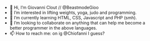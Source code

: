 - 👋 Hi, I’m Giovanni Clout // @BeastmodeGioo
- 👀 I’m interested in lifting weights, yoga, judo and programming.
- 🌱 I’m currently learning HTML, CSS, Javascript and PHP (smh).
- 💞️ I’m looking to collaborate on anything that can help me become a better programmer in the above languages.
- 📫 How to reach me: on ig @Chiofanni I guess?

<!---
BeastmodeGioo/BeastmodeGioo is a ✨ special ✨ repository because its `README.md` (this file) appears on your GitHub profile.
You can click the Preview link to take a look at your changes.
--->

